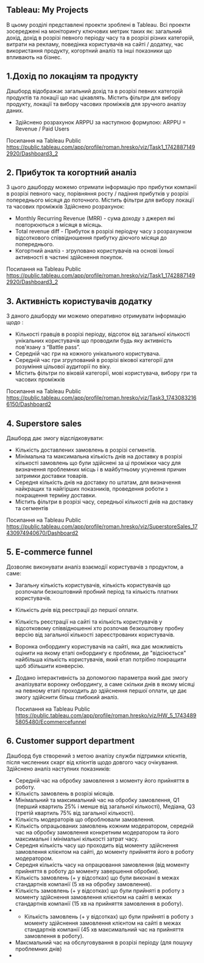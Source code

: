 ## Tableau: My Projects
В цьому розділі представлені проекти зроблені в Tableau. Всі проекти зосереджені на моніторингу ключових метрик таких як: загальний дохід, дохід в розрізі певного періоду часу та в розрізі різних категорій, витрати на рекламу, поведінка користувачів на сайті / додатку, час використання продукту, когортний аналіз та інші показники що впливають на бізнес.

## 1.Дохід по локаціям та продукту
Дашборд відображає загальний дохід та в розрізі певних категорій продуктів та локації що нас цікавлять. Містить фільтри для вибору продукту, локації та вибору часових проміжків для зручного аналізу даних.
- Здійснено розрахунок ARPPU за наступною формулою:
  ARPPU = Revenue / Paid Users


Посилання на Tableau Public 
https://public.tableau.com/app/profile/roman.hresko/viz/Task1_17428871492920/Dashboard3_2








## 2. Прибуток та когортний аналіз
З цього дашборду можемо отримати інформацію про прибутки компанії в розрізі певного часу, порівняння росту / падіння прибутків у розрізі попереднього місяця до поточного.  Містить фільтри для вибору локації та часових проміжків
Здійснено розрахунок:
 - Monthly Recurring Revenue (MRR) - сума доходу з джерел які повторюються з місяця в місяць.
 - Total revenue diff - Прибуток в розрізі періодчу часу з розрахунком відсоткового співвідношення прибутку діючого місяця до попереднього.
 - Когортний аналіз - згруповано користувачів на основі їхньої активності в частині здійснення покупок.
  
Посилання на Tableau Public 
https://public.tableau.com/app/profile/roman.hresko/viz/Task1_17428871492920/Dashboard3_2



## 3. Активність користувачів додатку
З даного дашборду ми можемо оперативно отримувати інформацію щодо :
- Кількості гравців в розрізі періоду, відсоток від загальної кількості унікальних користувачів що проводили будь яку активність пов'язану з “Battle pass”.
- Середній час гри на кожного унікального користувача.
- Середній час гри згрупований в розрізі вікової категорії для розуміння цільової аудиторії по віку.
- Містить фільтри по віковій категорії, мові користувача, вибору гри та часових проміжків

Посилання на Tableau Public 
https://public.tableau.com/app/profile/roman.hresko/viz/Task3_17430832166150/Dashboard2

## 4. Superstore sales
Дашборд дає змогу відслідковувати:
- Кількість доставлених замовлень в розрізі сегментів.
- Мінімальна та максимальна кількість днів на доставку в розрізі кількості замовлень що були здійснені за ці проміжки часу для визначення проблемних місць і в майбутньому усунення причин затримки доставки товарів.
- Середня кількість днів на доставку по штатам, для визначення найкращих та найгірших показників, проведення роботи з покращення терміну доставки.
- Містить фільтри в розрізі часу, середньої кількості днів на доставку та сегментів

Посилання на Tableau Public 
https://public.tableau.com/app/profile/roman.hresko/viz/SuperstoreSales_17430974940670/Dashboard2

## 5. E-commerce funnel
Дозволяє виконувати аналіз взаємодії користувачів з продуктом, а саме:
- Загальну кількість користувачів, кількість користувачів що розпочали безкоштовний пробний період та кількість платних користувачів.
- Кількість днів від реєстрації до першої оплати.
- Кількість реєстрації на сайті та кількість користувачів у відсотковому співвідношенні хто розпочав безкоштовну пробну версію від загальної кількості зареєстрованих користувачів.
- Воронка онбордингу користувачів на сайті, яка дає можливість оцінити на якому етапі онбордингу є проблеми, де "відсіюється" найбільша кількість користувачів, який етап потрібно покращити щоб збільшити конверсію.
- Додано інтерактивність за допомогою параметра який дає змогу аналізувати воронку онбордингу, а саме скільки днів в якому місяці на певному етапі проходить до здійснення першої оплати, це дає змогу здійснити більш глибокий аналіз.

  Посилання на Tableau Public
https://public.tableau.com/app/profile/roman.hresko/viz/HW_5_17434895805480/Ecommercefunnel


## 6. Customer support department
Дашборд був створений з метою аналізу служби підтримки клієнтів, після численних скарг від клієнтів щодо довгого часу очікування.
Здійснено аналіз наступних показників:
- Середній час на обробку замовлення з моменту його прийняття в роботу.
- Кількість замовлень в розрізі місяців.
- Мінімальний та максимальний час на обробку замовлення, Q1 (перший квартиль 25% і менше від загальної кількості), Медіана, Q3 (третій квартиль 75% від загальної кількості).
- Кількість модераторів що оброблювали замовлення.
- Кількість опрацьованих замовлень кожним модератором, середній час на обробку замовлення конкретним модератором та його максимальні і мінімальні кількості затрат часу.
- Середня кількість часу що проходить від моменту здійснення замовлення клієнтом на сайті, до моменту прийняття його в роботу модератором.
- Середня кількість часу на опрацювання замовлення (від моменту прийняття в роботу до моменту завершення обробки).
- Кількість замовлень (+ у відсотках) що були виконані в межах стандартнів компанії (5 хв на обробку замовлення).
- Кількість замовлень (+ у відсотках) що були прийняті в роботу з моменту здійснення замовлення клієнтом на сайті в межах стандартнів компанії (15 хв на прийняття замовлення в роботу).
- - Кількість замовлень (+ у відсотках) що були прийняті в роботу з моменту здійснення замовлення клієнтом на сайті в межах стандартнів компанії (45 хв  максимальний час на прийняття замовлення в роботу).
- Максмальний час на обслуговування в розрізі періоду (для пошуку проблемних днів)
- 



